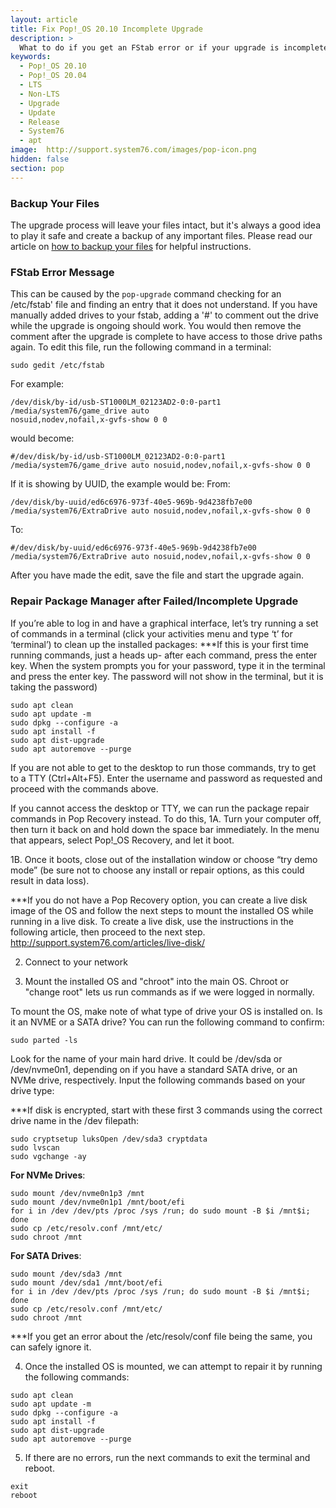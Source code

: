 ```yaml
---
layout: article
title: Fix Pop!_OS 20.10 Incomplete Upgrade
description: >
  What to do if you get an FStab error or if your upgrade is incomplete.
keywords:
  - Pop!_OS 20.10
  - Pop!_OS 20.04
  - LTS
  - Non-LTS
  - Upgrade
  - Update
  - Release
  - System76
  - apt
image:  http://support.system76.com/images/pop-icon.png
hidden: false
section: pop
---
```


### Backup Your Files
The upgrade process will leave your files intact, but it's always a good idea to play it safe and create a backup of any important files. Please read our article on [how to backup your files](/articles/backup-files/) for helpful instructions.

### FStab Error Message

This can be caused by the `pop-upgrade` command checking for an /etc/fstab' file and finding an entry that it does not understand. If you have manually added drives to your fstab, adding a '#' to comment out the drive while the upgrade is ongoing should work.  You would then remove the comment after the upgrade is complete to have access to those drive paths again. To edit this file, run the following command in a terminal:

```
sudo gedit /etc/fstab
```
For example:

```
/dev/disk/by-id/usb-ST1000LM_02123AD2-0:0-part1 /media/system76/game_drive auto 
nosuid,nodev,nofail,x-gvfs-show 0 0
```

would become:

```
#/dev/disk/by-id/usb-ST1000LM_02123AD2-0:0-part1 /media/system76/game_drive auto nosuid,nodev,nofail,x-gvfs-show 0 0
```

If it is showing by UUID, the example would be:
From:

```
/dev/disk/by-uuid/ed6c6976-973f-40e5-969b-9d4238fb7e00 /media/system76/ExtraDrive auto nosuid,nodev,nofail,x-gvfs-show 0 0
```

To:

```
#/dev/disk/by-uuid/ed6c6976-973f-40e5-969b-9d4238fb7e00 /media/system76/ExtraDrive auto nosuid,nodev,nofail,x-gvfs-show 0 0
```

After you have made the edit, save the file and start the upgrade again.

### Repair Package Manager after Failed/Incomplete Upgrade

If you’re able to log in and have a graphical interface, let’s try running a set of commands in a terminal (click your activities menu and type ‘t’ for ‘terminal’) to clean up the installed packages:
***If this is your first time running commands, just a heads up- after each command, press the enter key. When the system prompts you for your password, type it in the terminal and press the enter key. The password will not show in the terminal, but it is taking the password)

```
sudo apt clean
sudo apt update -m
sudo dpkg --configure -a
sudo apt install -f
sudo apt dist-upgrade
sudo apt autoremove --purge
```

If you are not able to get to the desktop to run those commands, try to get to a TTY (Ctrl+Alt+F5). Enter the username and password as requested and proceed with the commands above.

If you cannot access the desktop or TTY, we can run the package repair commands in Pop Recovery instead. To do this, 
1A. Turn your computer off, then turn it back on and hold down the space bar immediately. In the menu that appears, select Pop!_OS Recovery, and let it boot.
 
1B. Once it boots, close out of the installation window or choose “try demo mode” (be sure not to choose any install or repair options, as this could result in data loss). 

***If you do not have a Pop Recovery option, you can create a live disk image of the OS and follow the next steps to mount the installed OS while running in a live disk. To create a live disk, use the instructions in the following article, then proceed to the next step.
http://support.system76.com/articles/live-disk/

2. Connect to your network

3. Mount the installed OS and  "chroot" into the main OS. Chroot or "change root" lets us run commands as if we were logged in normally.

To mount the OS, make note of what type of drive your OS is installed on. Is it an NVME or a SATA drive? You can run the following command to confirm:

```
sudo parted -ls
```

Look for the name of your main hard drive. It could be /dev/sda or /dev/nvme0n1, depending on if you have a standard SATA drive, or an NVMe drive, respectively. Input the following commands based on your drive type:

***If disk is encrypted, start with these first 3 commands using the correct drive name in the /dev filepath:

```
sudo cryptsetup luksOpen /dev/sda3 cryptdata
sudo lvscan
sudo vgchange -ay
```
**For NVMe Drives**:
```
sudo mount /dev/nvme0n1p3 /mnt
sudo mount /dev/nvme0n1p1 /mnt/boot/efi
for i in /dev /dev/pts /proc /sys /run; do sudo mount -B $i /mnt$i; done
sudo cp /etc/resolv.conf /mnt/etc/
sudo chroot /mnt
```
**For SATA Drives**:
```
sudo mount /dev/sda3 /mnt
sudo mount /dev/sda1 /mnt/boot/efi
for i in /dev /dev/pts /proc /sys /run; do sudo mount -B $i /mnt$i; done
sudo cp /etc/resolv.conf /mnt/etc/
sudo chroot /mnt
```
***If you get an error about the /etc/resolv/conf file being the same, you can safely ignore it.

4. Once the installed OS is mounted, we can attempt to repair it by running the following commands:
```
sudo apt clean
sudo apt update -m
sudo dpkg --configure -a
sudo apt install -f
sudo apt dist-upgrade
sudo apt autoremove --purge
```

5. If there are no errors, run the next commands to exit the terminal and reboot.

```
exit
reboot
```
